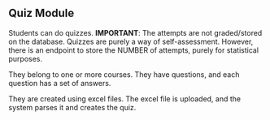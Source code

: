 ## Quiz Module

Students can do quizzes. **IMPORTANT**: The attempts are not graded/stored on the database. Quizzes are purely a way of self-assessment. However, there is an endpoint to store the NUMBER of attempts, purely for statistical purposes.

They belong to one or more courses. They have questions, and each question has a set of answers.

They are created using excel files. The excel file is uploaded, and the system parses it and creates the quiz.
